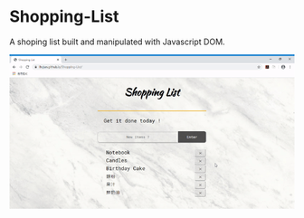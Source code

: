 # Shopping-List

A shoping list built and manipulated with Javascript DOM.

![image](https://github.com/lhcjun/demo/blob/master/Shopping%20List.gif)
